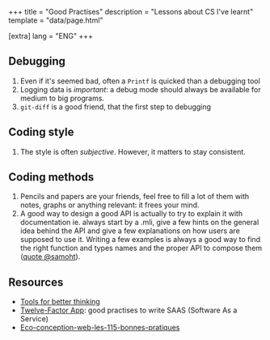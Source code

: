 +++
title = "Good Practises"
description = "Lessons about CS I've learnt"
template = "data/page.html"

[extra]
lang = "ENG"
+++

## Debugging

1. Even if it's seemed bad, often a `Printf` is quicked than a debugging tool
2. Logging data is *important*: a debug mode should always be available for medium to big programs.
3. `git-diff` is a good friend, that the first step to debugging

## Coding style

1. The style is often *subjective*. However, it matters to stay consistent.

## Coding methods

1. Pencils and papers are your friends, feel free to fill a lot of them with notes, graphs or anything relevant: it frees your mind.
2. A good way to design a good API is actually to try to explain it with documentation ie. always start by a .mli, give a few hints on the general idea behind the API and give a few explanations on how users are supposed to use it. Writing a few examples is always a good way to find the right function and types names and the proper API to compose them ([quote @samoht](https://github.com/mirage/irmin/pull/1817)).

## Resources

* [Tools for better thinking](https://untools.co/)
* [Twelve-Factor App](https://12factor.net/): good practises to write SAAS (Software As a Service)
* [Eco-conception-web-les-115-bonnes-pratiques](http://raphael-lemaire.com/2018/05/22/resume-de-livre-eco-conception-web-les-115-bonnes-pratiques/)
